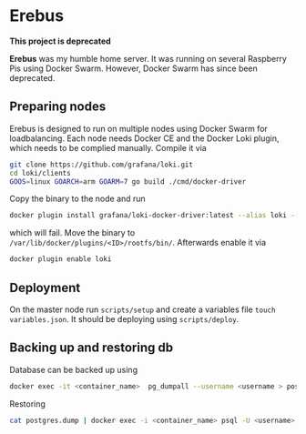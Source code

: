 # Erebus

**This project is deprecated**

**Erebus** was my humble home server. It was running on several Raspberry Pis
using Docker Swarm. However, Docker Swarm has since been deprecated.

## Preparing nodes

Erebus is designed to run on multiple nodes using Docker Swarm for
loadbalancing. Each node needs Docker CE and the Docker Loki plugin, which needs
to be complied manually. Compile it via

```sh
git clone https://github.com/grafana/loki.git
cd loki/clients
GOOS=linux GOARCH=arm GOARM=7 go build ./cmd/docker-driver
```

Copy the binary to the node and run

```sh
docker plugin install grafana/loki-docker-driver:latest --alias loki --grant-all-permissions
```

which will fail. Move the binary to `/var/lib/docker/plugins/<ID>/rootfs/bin/`.
Afterwards enable it via

```sh
docker plugin enable loki
```

## Deployment

On the master node run `scripts/setup` and create a variables file
`touch variables.json`. It should be deploying using `scripts/deploy`.

## Backing up and restoring db

Database can be backed up using

```sh
docker exec -it <container_name>  pg_dumpall --username <username > postgres.dump
```

Restoring

```sh
cat postgres.dump | docker exec -i <container_name> psql -U <username> postgres
```
